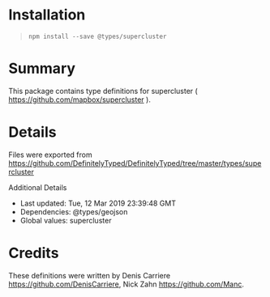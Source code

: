 # Installation
> `npm install --save @types/supercluster`

# Summary
This package contains type definitions for supercluster ( https://github.com/mapbox/supercluster ).

# Details
Files were exported from https://github.com/DefinitelyTyped/DefinitelyTyped/tree/master/types/supercluster

Additional Details
 * Last updated: Tue, 12 Mar 2019 23:39:48 GMT
 * Dependencies: @types/geojson
 * Global values: supercluster

# Credits
These definitions were written by Denis Carriere <https://github.com/DenisCarriere>, Nick Zahn <https://github.com/Manc>.
